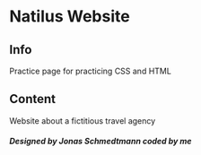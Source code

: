 # Natilus Website

## Info
Practice page for practicing CSS and HTML
## Content
Website about a fictitious travel agency
###### **Designed by Jonas Schmedtmann coded by me**
